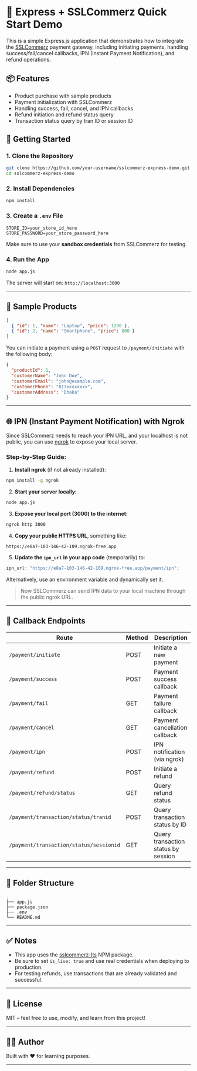 # 🔐 Express + SSLCommerz Quick Start Demo

This is a simple Express.js application that demonstrates how to integrate the [SSLCommerz](https://www.sslcommerz.com/) payment gateway, including initiating payments, handling success/fail/cancel callbacks, IPN (Instant Payment Notification), and refund operations.

## 📦 Features

- Product purchase with sample products
- Payment initialization with SSLCommerz
- Handling success, fail, cancel, and IPN callbacks
- Refund initiation and refund status query
- Transaction status query by tran ID or session ID

## 🚀 Getting Started

### 1. Clone the Repository

```bash
git clone https://github.com/your-username/sslcommerz-express-demo.git
cd sslcommerz-express-demo
```

### 2. Install Dependencies

```bash
npm install
```

### 3. Create a `.env` File

```env
STORE_ID=your_store_id_here
STORE_PASSWORD=your_store_password_here
```

Make sure to use your **sandbox credentials** from SSLCommerz for testing.

### 4. Run the App

```bash
node app.js
```

The server will start on: `http://localhost:3000`

---

## 🛒 Sample Products

```json
[
  { "id": 1, "name": "Laptop", "price": 1200 },
  { "id": 2, "name": "Smartphone", "price": 800 }
]
```

You can initiate a payment using a `POST` request to `/payment/initiate` with the following body:

```json
{
  "productId": 1,
  "customerName": "John Doe",
  "customerEmail": "john@example.com",
  "customerPhone": "017xxxxxxxx",
  "customerAddress": "Dhaka"
}
```

---

## 🌐 IPN (Instant Payment Notification) with Ngrok

Since SSLCommerz needs to reach your IPN URL, and your localhost is not public, you can use [ngrok](https://ngrok.com/) to expose your local server.

### Step-by-Step Guide:

1. **Install ngrok** (if not already installed):

```bash
npm install -g ngrok
```

2. **Start your server locally:**

```bash
node app.js
```

3. **Expose your local port (3000) to the internet:**

```bash
ngrok http 3000
```

4. **Copy your public HTTPS URL**, something like:

```
https://e8a7-103-146-42-109.ngrok-free.app
```

5. **Update the `ipn_url` in your app code** (temporarily) to:

```js
ipn_url: "https://e8a7-103-146-42-109.ngrok-free.app/payment/ipn";
```

Alternatively, use an environment variable and dynamically set it.

> Now SSLCommerz can send IPN data to your local machine through the public ngrok URL.

---

## 📮 Callback Endpoints

| Route                                   | Method | Description                         |
| --------------------------------------- | ------ | ----------------------------------- |
| `/payment/initiate`                     | POST   | Initiate a new payment              |
| `/payment/success`                      | POST   | Payment success callback            |
| `/payment/fail`                         | GET    | Payment failure callback            |
| `/payment/cancel`                       | GET    | Payment cancellation callback       |
| `/payment/ipn`                          | POST   | IPN notification (via ngrok)        |
| `/payment/refund`                       | POST   | Initiate a refund                   |
| `/payment/refund/status`                | GET    | Query refund status                 |
| `/payment/transaction/status/tranid`    | POST   | Query transaction status by ID      |
| `/payment/transaction/status/sessionid` | GET    | Query transaction status by session |

---

## 📂 Folder Structure

```
.
├── app.js
├── package.json
├── .env
└── README.md
```

---

## ✅ Notes

- This app uses the [sslcommerz-lts](https://www.npmjs.com/package/sslcommerz-lts) NPM package.
- Be sure to set `is_live: true` and use real credentials when deploying to production.
- For testing refunds, use transactions that are already validated and successful.

---

## 📃 License

MIT – feel free to use, modify, and learn from this project!

---

## 👨‍💻 Author

Built with ❤️ for learning purposes.

---
